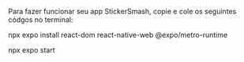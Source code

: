 Para fazer funcionar seu app StickerSmash, copie e cole os seguintes códgos no terminal:

npx expo install react-dom react-native-web @expo/metro-runtime  

npx expo start